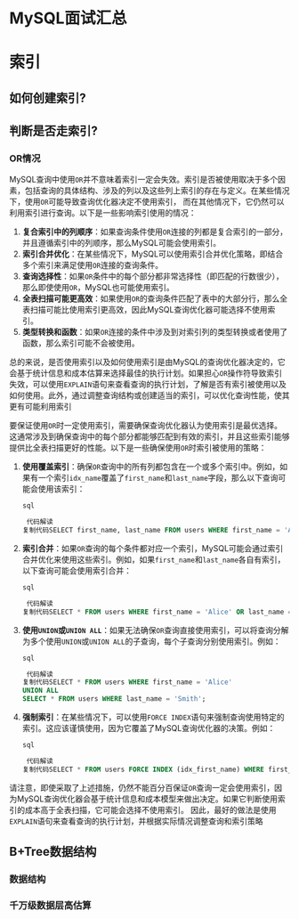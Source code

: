 # MySQL面试汇总



# 索引

## 如何创建索引?





## 判断是否走索引?

### OR情况

MySQL查询中使用`OR`并不意味着索引一定会失效。索引是否被使用取决于多个因素，包括查询的具体结构、涉及的列以及这些列上索引的存在与定义。在某些情况下，使用`OR`可能导致查询优化器决定不使用索引， 而在其他情况下，它仍然可以利用索引进行查询。以下是一些影响索引使用的情况：

1. **复合索引中的列顺序**：如果查询条件使用`OR`连接的列都是复合索引的一部分，并且遵循索引中的列顺序，那么MySQL可能会使用索引。
2. **索引合并优化**：在某些情况下，MySQL可以使用索引合并优化策略，即结合多个索引来满足使用`OR`连接的查询条件。
3. **查询选择性**：如果`OR`条件中的每个部分都非常选择性（即匹配的行数很少），那么即使使用`OR`，MySQL也可能使用索引。
4. **全表扫描可能更高效**：如果使用`OR`的查询条件匹配了表中的大部分行，那么全表扫描可能比使用索引更高效，因此MySQL查询优化器可能选择不使用索引。
5. **类型转换和函数**：如果`OR`连接的条件中涉及到对索引列的类型转换或者使用了函数，那么索引可能不会被使用。

总的来说，是否使用索引以及如何使用索引是由MySQL的查询优化器决定的，它会基于统计信息和成本估算来选择最佳的执行计划。如果担心`OR`操作符导致索引失效，可以使用`EXPLAIN`语句来查看查询的执行计划，了解是否有索引被使用以及如何使用。此外，通过调整查询结构或创建适当的索引，可以优化查询性能，使其更有可能利用索引

要保证使用`OR`时一定使用索引，需要确保查询优化器认为使用索引是最优选择。这通常涉及到确保查询中的每个部分都能够匹配到有效的索引，并且这些索引能够提供比全表扫描更好的性能。以下是一些确保使用`OR`时索引被使用的策略：

1. **使用覆盖索引**：确保`OR`查询中的所有列都包含在一个或多个索引中。例如，如果有一个索引`idx_name`覆盖了`first_name`和`last_name`字段，那么以下查询可能会使用该索引：

   ```sql
   sql
   
    代码解读
   复制代码SELECT first_name, last_name FROM users WHERE first_name = 'Alice' OR last_name = 'Smith';
   ```

2. **索引合并**：如果`OR`查询的每个条件都对应一个索引，MySQL可能会通过索引合并优化来使用这些索引。例如，如果`first_name`和`last_name`各自有索引，以下查询可能会使用索引合并：

   ```sql
   sql
   
    代码解读
   复制代码SELECT * FROM users WHERE first_name = 'Alice' OR last_name = 'Smith';
   ```

3. **使用`UNION`或`UNION ALL`**：如果无法确保`OR`查询直接使用索引，可以将查询分解为多个使用`UNION`或`UNION ALL`的子查询，每个子查询分别使用索引。例如：

   ```sql
   sql
   
    代码解读
   复制代码SELECT * FROM users WHERE first_name = 'Alice'
   UNION ALL
   SELECT * FROM users WHERE last_name = 'Smith';
   ```

4. **强制索引**：在某些情况下，可以使用`FORCE INDEX`语句来强制查询使用特定的索引。这应该谨慎使用，因为它覆盖了MySQL查询优化器的决策。例如：

   ```sql
   sql
   
    代码解读
   复制代码SELECT * FROM users FORCE INDEX (idx_first_name) WHERE first_name = 'Alice' OR last_name = 'Smith';
   ```

请注意，即使采取了上述措施，仍然不能百分百保证`OR`查询一定会使用索引，因为MySQL查询优化器会基于统计信息和成本模型来做出决定。如果它判断使用索引的成本高于全表扫描，它可能会选择不使用索引。 因此，最好的做法是使用`EXPLAIN`语句来查看查询的执行计划，并根据实际情况调整查询和索引策略



## B+Tree数据结构

### 数据结构





### 千万级数据层高估算





